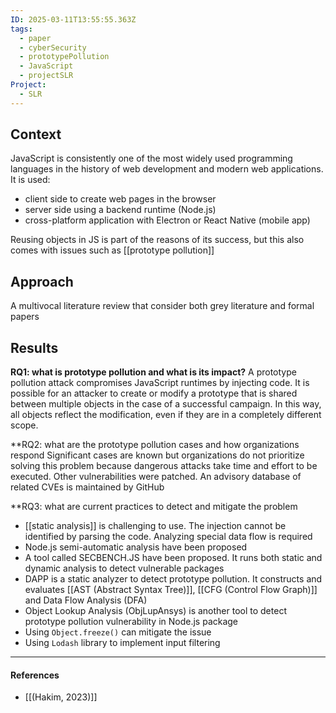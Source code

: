 ```yaml
---
ID: 2025-03-11T13:55:55.363Z
tags:
  - paper
  - cyberSecurity
  - prototypePollution
  - JavaScript
  - projectSLR
Project:
  - SLR
---
```

## Context

JavaScript is consistently one of the most widely used programming languages in the history of web development and modern web applications. It is used:
- client side to create web pages in the browser
- server side using a backend runtime (Node.js)
- cross-platform application with Electron or React Native (mobile app)

Reusing objects in JS is part of the reasons of its success, but this also comes with issues such as [[prototype pollution]]

## Approach

A multivocal literature review that consider both grey literature and formal papers

## Results

**RQ1: what is prototype pollution and what is its impact?**
A prototype pollution attack compromises JavaScript runtimes by injecting code. It is possible for an attacker to create or modify a prototype that is shared between multiple objects in the case of a successful campaign. In this way, all objects reflect the modification, even if they are in a completely different scope.

**RQ2: what are the prototype pollution cases and how organizations respond
Significant cases are known but organizations do not prioritize solving this problem because dangerous attacks take time and effort to be executed. Other vulnerabilities were patched.
An advisory database of related CVEs is maintained by GitHub

**RQ3: what are current practices to detect and mitigate the problem
- [[static analysis]] is challenging to use. The injection cannot be identified by parsing the code. Analyzing special data flow is required
- Node.js semi-automatic analysis have been proposed
- A tool called SECBENCH.JS have been proposed. It runs both static and dynamic analysis to detect vulnerable packages
- DAPP is a static analyzer to detect prototype pollution. It constructs and evaluates [[AST (Abstract Syntax Tree)]], [[CFG (Control Flow Graph)]] and Data Flow Analysis (DFA)
- Object Lookup Analysis (ObjLupAnsys) is another tool to detect prototype pollution vulnerability in Node.js package
- Using `Object.freeze()` can mitigate the issue
- Using `Lodash` library to implement input filtering

---
#### References
- [[(Hakim, 2023)]]